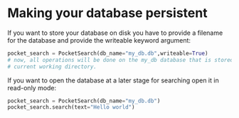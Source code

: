 # Making your database persistent

If you want to store your database on disk you have to provide a filename 
for the database and provide the writeable keyword argument:

```Python
pocket_search = PocketSearch(db_name="my_db.db",writeable=True)
# now, all operations will be done on the my_db database that is stored in the 
# current working directory.
```

If you want to open the database at a later stage for searching open it in 
read-only mode:

```Python
pocket_search = PocketSearch(db_name="my_db.db")
pocket_search.search(text="Hello world")
```

